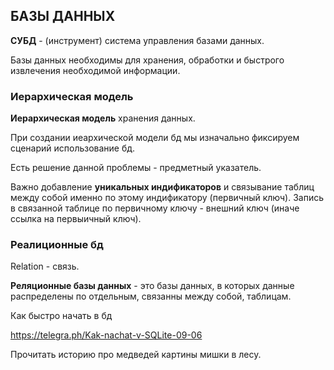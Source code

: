 ## БАЗЫ ДАННЫХ

**СУБД** - (инструмент) система управления базами данных.

Базы данных необходимы для хранения, обработки и быстрого извлечения необходимой информации.

### Иерархическая модель

**Иерархическая модель** хранения данных.

При создании иеархической модели бд мы изначально фиксируем сценарий использование бд.

Есть решение данной проблемы - предметный указатель.

Важно добавление **уникальных индификаторов** и связывание таблиц между собой именно по этому индификатору (первичный ключ). Запись в связанной таблице по первичному ключу - внешний ключ (иначе ссылка на первыичный ключ).

### Реалиционные бд

Relation - связь.

**Реляционные базы данных** - это базы данных, в которых данные распределены по отдельным, связанны между собой, таблицам.


Как быстро начать в бд

https://telegra.ph/Kak-nachat-v-SQLite-09-06


Прочитать историю про медведей картины мишки в лесу.


